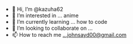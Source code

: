 - 👋 Hi, I’m @kazuha62
- 👀 I’m interested in ... anime 
- 🌱 I’m currently learning ... how to code 
- 💞️ I’m looking to collaborate on ...
- 📫 How to reach me ...johnsayd00@gmail.com 

<!---
kazuha62/kazuha62 is a ✨ special ✨ repository because its `README.md` (this file) appears on your GitHub profile.
You can click the Preview link to take a look at your changes.
--->
